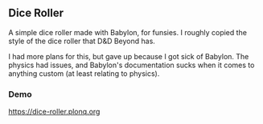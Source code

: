 ## Dice Roller

A simple dice roller made with Babylon, for funsies. I roughly copied the style of the dice roller that D&D Beyond has.

I had more plans for this, but gave up because I got sick of Babylon. The physics had issues, and Babylon's
documentation sucks when it comes to anything custom (at least relating to physics).

### Demo

https://dice-roller.plonq.org
